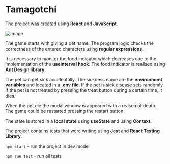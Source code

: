 # Tamagotchi

The project was created using **React** and **JavaScript**.

![image](https://user-images.githubusercontent.com/48153140/166917066-6906a822-cc3a-4756-a88b-fddf36d444d2.png)

The game starts with giving a pet name. The program logic checks the correctness of the entered characters using **regular expressions**.

It is necessary to monitor the food indicator which decreases due to the implementation of the **useInterval hook**. The food indicator is realised using **Ant Design library**.

The pet can get sick accidentally. The sickness name are the **environment variables** and located in a **.env file**. If the pet is sick disease sets randomly. 
If the pet is not treated by pressing the treat button during a certain time, it dies.

When the pet die the modal window is appeared with a reason of death. 
The game could be restarted pressing the restart button.

The state is stored in a **local state** using **useState** and using **Context**.

The project contains tests that were writing using **Jest** and **React Testing Library**.


`npm start` - run the project in dev mode

`npm run test` - run all tests
 
